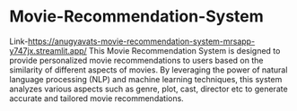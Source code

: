 # Movie-Recommendation-System

Link-https://anugyavats-movie-recommendation-system-mrsapp-y747jx.streamlit.app/
This Movie Recommendation System is designed to provide personalized movie recommendations to users based on the similarity of different aspects of movies. By leveraging the power of natural language processing (NLP) and machine learning techniques, this system analyzes various aspects such as genre, plot, cast, director etc to generate accurate and tailored movie recommendations.
